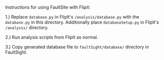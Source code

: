 Instructions for using FaultSite with Flipit:


1.) Replace `database.py` in FlipIt's `/analysis/database.py` with the `database.py` in this directory. Additionally place `databaseSetup.py` in FlipIt's `/analysis/` directory.

2.) Run analysis scripts from FlipIt as normal.

3.) Copy generated database file to `faultSight/database/` directory in FaultSight.
